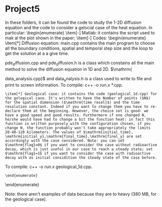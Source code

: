 # Project5

In these folders, it can be found the code to study the 1-2D diffusion equation and the code to consider a gelocial case of the heat equation. In particular:
\begin{enumerate}
\item[-] Matlab: it contains the script used to mak al the plot shown in the paper;
\item[-] Codes:
	\begin{enumerate}
	\item[*] Diffusion equation: $\mathrm{main.cpp}$ contains the main program to choose all the boundary conditions, spatial and temporal step size and the loop to get the solution at a a give time. 

$\mathrm{pde_diffusion.cpp}$ and $\mathrm{pde_diffusion.h}$ is a class which constains all the main method to solve the diffusion equation in 1D and 2D. $\mathrm{

data_analysis.cpp}$ and $\mathrm{data_analysis.h}$ is a class used to write to file and print to screen information.
To compile: c++ -o run.x *.cpp.

	\item[*] Geological case: it contains the code (geological_1d.cpp) for the gological case. It's written to have the Number of points ($N$) for the spatial dimension ($\mathrm{time_resol}$) and the time resolution constant. Indeed if you want to change them you have to re-declare them at the beginning. However, the choice set is good: we have a good speed and good results. Furthermore if one changed N, he/she would have had to change a bit the function heat: in fact this function is written purposely with the configuration chosen, if you change N, the function probably won't take appropriately the limits 20-40-120 kilometers. The values of $\mathrm{initial_time}, \mathrm{initial_y},\mathrm{final_time},\mathrm{final_y} are set accordingly with the case considered. Note: you can set $\mathrm{flag}=0$ if you want to consider the case without radioactive decay, which is just useful in our case to reach a steady state; set $\mathrm{flag}=1$ if you want to consider the case with radioactive decay with as initial considition the steady state of the case before. 
To compile: c++ -o run.x geological_1d.cpp.

	\end{enumerate}
\end{enumerate}

Note: there aren't examples of data because they are to heavy (380 MB, for the geological case).
